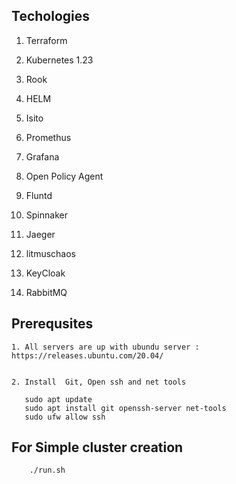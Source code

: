 ## Techologies 

   1. Terraform		

   2. Kubernetes	1.23 

   3. Rook		

   4. HELM		

   5. Isito		

   6. Promethus	

   7. Grafana		

   8. Open Policy Agent	

   9. Fluntd		

   10. Spinnaker	

   11. Jaeger	

   12. litmuschaos		

   13. KeyCloak

   14. RabbitMQ 

## Prerequsites
   
    1. All servers are up with ubundu server : https://releases.ubuntu.com/20.04/


    2. Install  Git, Open ssh and net tools

       sudo apt update
       sudo apt install git openssh-server net-tools
       sudo ufw allow ssh  

## For Simple cluster creation

        ./run.sh 